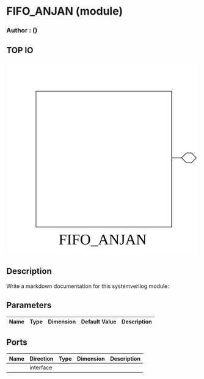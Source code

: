 # FIFO_ANJAN (module)

### Author : ()

## TOP IO
<img src="./FIFO_ANJAN_top.svg">

## Description

Write a markdown documentation for this systemverilog module:

## Parameters
|Name|Type|Dimension|Default Value|Description|
|-|-|-|-|-|

## Ports
|Name|Direction|Type|Dimension|Description|
|-|-|-|-|-|
||interface||||
